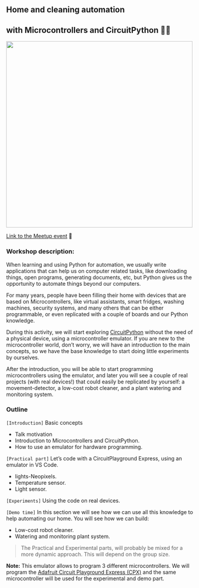 ## Home and cleaning automation
## with Microcontrollers and CircuitPython 🐍🤖

<img align="middle" src="https://secure.meetupstatic.com/photos/event/b/1/e/5/highres_496365541.jpeg" width="500px"/>

[Link to the Meetup event](https://www.meetup.com/PyLadies-BCN/events/278238384) 🎉

### Workshop description:

When learning and using Python for automation, we usually write applications
that can help us on computer related tasks, like downloading things,
open programs, generating documents, etc, but Python gives us the opportunity
to automate things beyond our computers.

For many years, people have been filling their home with devices that are
based on Microcontrollers, like virtual assistants, smart fridges,
washing machines, security systems, and many others that can be either
programmable, or even replicated with a couple of boards and our Python
knowledge.

During this activity, we will start exploring [CircuitPython](https://circuitpython.org/) without the need
of a physical device, using a microcontroller emulator. 
If you are new to the microcontroller world, don’t worry, we will have an
introduction to the main concepts, so we have the base knowledge to start
doing little experiments by ourselves.

After the introduction, you will be able to start programming microcontrollers
using the emulator, and later you will see a couple of real projects
(with real devices!) that could easily be replicated by yourself:
a movement-detector, a low-cost robot cleaner, and a plant watering and
monitoring system.

### Outline

`[Introduction]` Basic concepts
- Talk motivation
- Introduction to Microcontrollers and CircuitPython. 
- How to use an emulator for hardware programming.

`[Practical part]` Let’s code with a CircuitPlayground Express, using an emulator
in VS Code. 
- lights-Neopixels. 
- Temperature sensor.
- Light sensor.

`[Experiments]` Using the code on real devices.

`[Demo time]` In this section we will see how we can use all this knowledge to
help automating our home. You will see how we can build:

- Low-cost robot cleaner.
- Watering and monitoring plant system.


> The Practical and Experimental parts, will probably be mixed
> for a more dynamic approach. This will depend on the group size.

**Note:** This emulator allows to program 3 different microcontrollers. 
We will program the [Adafruit Circuit Playground Express (CPX)](https://learn.adafruit.com/adafruit-circuit-playground-express/overview)
and the same microcontroller will be used for the experimental and demo part.
